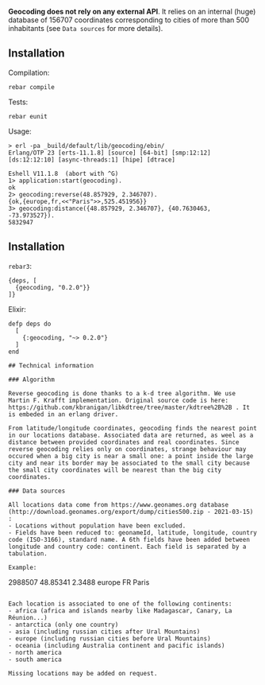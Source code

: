 **Geocoding does not rely on any external API**. It relies on an internal (huge) database of 156707 coordinates corresponding to cities of more than 500 inhabitants (see `Data sources` for more details).

## Installation

Compilation:

```
rebar compile
```

Tests:
```
rebar eunit
```

Usage:
```
> erl -pa _build/default/lib/geocoding/ebin/ 
Erlang/OTP 23 [erts-11.1.8] [source] [64-bit] [smp:12:12] [ds:12:12:10] [async-threads:1] [hipe] [dtrace]

Eshell V11.1.8  (abort with ^G)
1> application:start(geocoding).
ok
2> geocoding:reverse(48.857929, 2.346707).
{ok,{europe,fr,<<"Paris">>,525.451956}}
3> geocoding:distance({48.857929, 2.346707}, {40.7630463, -73.973527}).
5832947
```

## Installation

`rebar3`:
```
{deps, [
  {geocoding, "0.2.0"}}
]}
```


Elixir:
```
defp deps do
  [
    {:geocoding, "~> 0.2.0"}
  ]
end

## Technical information

### Algorithm

Reverse geocoding is done thanks to a k-d tree algorithm. We use Martin F. Krafft implementation. Original source code is here: https://github.com/kbranigan/libkdtree/tree/master/kdtree%2B%2B . It is embeded in an erlang driver.

From latitude/longitude coordinates, geocoding finds the nearest point in our locations database. Associated data are returned, as weel as a distance between provided coordinates and real coordinates. Since reverse geocoding relies only on coordinates, strange behaviour may occured when a big city is near a small one: a point inside the large city and near its border may be associated to the small city because the small city coordinates will be nearest than the big city coordinates.

### Data sources

All locations data come from https://www.geonames.org database (http://download.geonames.org/export/dump/cities500.zip - 2021-03-15) :
- Locations without population have been excluded.
- Fields have been reduced to: geonameId, latitude, longitude, country code (ISO-3166), standard name. A 6th fields have been added between longitude and country code: continent. Each field is separated by a tabulation.

Example:
```
2988507 48.85341        2.3488  europe  FR      Paris
```

Each location is associated to one of the following continents:
- africa (africa and islands nearby like Madagascar, Canary, La Réunion...)
- antarctica (only one country)
- asia (including russian cities after Ural Mountains)
- europe (including russian cities before Ural Mountains)
- oceania (including Australia continent and pacific islands)
- north america
- south america

Missing locations may be added on request.

